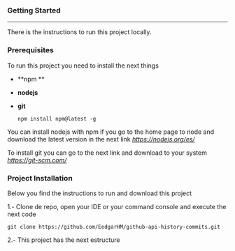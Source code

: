 ### Getting Started

____

There is the instructions to run this project locally.

### Prerequisites

To run this project you need to install the next things

* **npm **

* **nodejs**

* **git** 

  ````
  npm install npm@latest -g
  ````



You can install nodejs with npm if you go to the home page to node and download the latest version in the next link *https://nodejs.org/es/*

To install git you can go to the next link and download to your system *https://git-scm.com/*

### Project Installation

Below you find the instructions to run and download this project

1.- Clone de repo, open your IDE or your command console and execute the next code

````
git clone https://github.com/EedgarHM/github-api-history-commits.git
````

2.- This project has the next estructure
